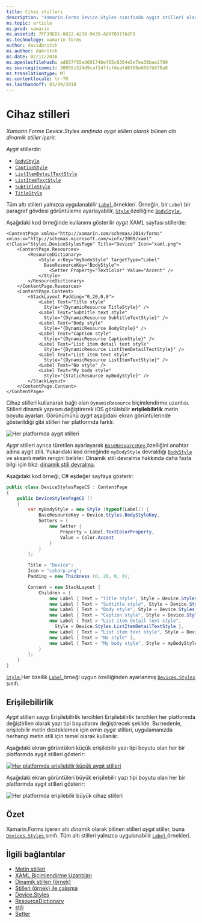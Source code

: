 ```yaml
---
title: Cihaz stilleri
description: "Xamarin.Forms Device.Styles sınıfında aygıt stilleri olarak bilinen altı dinamik stiller içerir."
ms.topic: article
ms.prod: xamarin
ms.assetid: 7FF19ED1-0822-4238-9435-AD970317A2F8
ms.technology: xamarin-forms
author: davidbritch
ms.author: dabritch
ms.date: 02/17/2016
ms.openlocfilehash: ad057f55ed69174bef55c0364e5e7ea30bae2789
ms.sourcegitcommit: 30055c534d9caf5dffcfdeafd6f08e666fb870a8
ms.translationtype: MT
ms.contentlocale: tr-TR
ms.lasthandoff: 03/09/2018
---
```

# <a name="device-styles"></a>Cihaz stilleri

_Xamarin.Forms Device.Styles sınıfında aygıt stilleri olarak bilinen altı dinamik stiller içerir._

*Aygıt* stillerdir:

- [`BodyStyle`](https://developer.xamarin.com/api/field/Xamarin.Forms.Device+Styles.BodyStyle/)
- [`CaptionStyle`](https://developer.xamarin.com/api/field/Xamarin.Forms.Device+Styles.CaptionStyle/)
- [`ListItemDetailTextStyle`](https://developer.xamarin.com/api/field/Xamarin.Forms.Device+Styles.ListItemDetailTextStyle/)
- [`ListItemTextStyle`](https://developer.xamarin.com/api/field/Xamarin.Forms.Device+Styles.ListItemTextStyle/)
- [`SubtitleStyle`](https://developer.xamarin.com/api/field/Xamarin.Forms.Device+Styles.SubtitleStyle/)
- [`TitleStyle`](https://developer.xamarin.com/api/field/Xamarin.Forms.Device+Styles.TitleStyle/)

Tüm altı stilleri yalnızca uygulanabilir [ `Label` ](https://developer.xamarin.com/api/type/Xamarin.Forms.Label/) örnekleri. Örneğin, bir `Label` bir paragraf gövdesi görüntüleme ayarlayabilir, [ `Style` ](https://developer.xamarin.com/api/property/Xamarin.Forms.VisualElement.Style/) özelliğine [ `BodyStyle` ](https://developer.xamarin.com/api/field/Xamarin.Forms.Device+Styles.BodyStyle/).

Aşağıdaki kod örneğinde kullanımı gösterilir *aygıt* XAML sayfası stillerde:

```xaml
<ContentPage xmlns="http://xamarin.com/schemas/2014/forms" xmlns:x="http://schemas.microsoft.com/winfx/2009/xaml" x:Class="Styles.DeviceStylesPage" Title="Device" Icon="xaml.png">
    <ContentPage.Resources>
        <ResourceDictionary>
            <Style x:Key="myBodyStyle" TargetType="Label"
              BaseResourceKey="BodyStyle">
                <Setter Property="TextColor" Value="Accent" />
            </Style>
        </ResourceDictionary>
    </ContentPage.Resources>
    <ContentPage.Content>
        <StackLayout Padding="0,20,0,0">
            <Label Text="Title style"
              Style="{DynamicResource TitleStyle}" />
            <Label Text="Subtitle text style"
              Style="{DynamicResource SubtitleTextStyle}" />
            <Label Text="Body style"
              Style="{DynamicResource BodyStyle}" />
            <Label Text="Caption style"
              Style="{DynamicResource CaptionStyle}" />
            <Label Text="List item detail text style"
              Style="{DynamicResource ListItemDetailTextStyle}" />
            <Label Text="List item text style"
              Style="{DynamicResource ListItemTextStyle}" />
            <Label Text="No style" />
            <Label Text="My body style"
              Style="{StaticResource myBodyStyle}" />
        </StackLayout>
    </ContentPage.Content>
</ContentPage>
```

Cihaz stilleri kullanarak bağlı olan `DynamicResource` biçimlendirme uzantısı. Stilleri dinamik yapısını değiştirerek iOS görülebilir **erişilebilirlik** metin boyutu ayarları. Görünümünü *aygıt* aşağıdaki ekran görüntülerinde gösterildiği gibi stilleri her platformda farklı:

![](device-images/device-styles.png "Her platformda aygıt stilleri")

*Aygıt* stilleri ayrıca türetilen ayarlayarak [ `BaseResourceKey` ](https://developer.xamarin.com/api/property/Xamarin.Forms.Style.BaseResourceKey/) özelliğini anahtar adına aygıt stili. Yukarıdaki kod örneğinde `myBodyStyle` devraldığı [ `BodyStyle` ](https://developer.xamarin.com/api/field/Xamarin.Forms.Device+Styles.BodyStyle/) ve aksanlı metin rengini belirler. Dinamik stili devralma hakkında daha fazla bilgi için bkz: [dinamik stili devralma](~/xamarin-forms/user-interface/styles/dynamic.md#dynamic-style-inheritance).

Aşağıdaki kod örneği, C# eşdeğer sayfaya gösterir:

```csharp
public class DeviceStylesPageCS : ContentPage
{
    public DeviceStylesPageCS ()
    {
        var myBodyStyle = new Style (typeof(Label)) {
            BaseResourceKey = Device.Styles.BodyStyleKey,
            Setters = {
                new Setter {
                    Property = Label.TextColorProperty,
                    Value = Color.Accent
                }
            }
        };

        Title = "Device";
        Icon = "csharp.png";
        Padding = new Thickness (0, 20, 0, 0);

        Content = new StackLayout {
            Children = {
                new Label { Text = "Title style", Style = Device.Styles.TitleStyle },
                new Label { Text = "Subtitle style", Style = Device.Styles.SubtitleStyle },
                new Label { Text = "Body style", Style = Device.Styles.BodyStyle },
                new Label { Text = "Caption style", Style = Device.Styles.CaptionStyle },
                new Label { Text = "List item detail text style",
                  Style = Device.Styles.ListItemDetailTextStyle },
                new Label { Text = "List item text style", Style = Device.Styles.ListItemTextStyle },
                new Label { Text = "No style" },
                new Label { Text = "My body style", Style = myBodyStyle }
            }
        };
    }
}
```

[ `Style` ](https://developer.xamarin.com/api/property/Xamarin.Forms.VisualElement.Style/) Her özellik [ `Label` ](https://developer.xamarin.com/api/type/Xamarin.Forms.Label/) örneği uygun özelliğinden ayarlanmış [ `Devices.Styles` ](https://developer.xamarin.com/api/type/Xamarin.Forms.Device+Styles/) sınıfı.

## <a name="accessibility"></a>Erişilebilirlik

*Aygıt* stilleri saygı Erişilebilirlik tercihleri Erişilebilirlik tercihleri her platformda değiştirilen olarak yazı tipi boyutlarını değiştirecek şekilde. Bu nedenle, erişilebilir metin desteklemek için emin *aygıt* stilleri, uygulamanızda herhangi metin stili için temel olarak kullanılır.

Aşağıdaki ekran görüntüleri küçük erişilebilir yazı tipi boyutu olan her bir platformda aygıt stilleri gösterir:

[![](device-images/minimum-size.png "Her platformda erişilebilir küçük aygıt stilleri")](device-images/minimum-size-large.png#lightbox "her platformda erişilebilir küçük aygıt stilleri")

Aşağıdaki ekran görüntüleri büyük erişilebilir yazı tipi boyutu olan her bir platformda aygıt stilleri gösterir:

![](device-images/maximum-size.png "Her platformda erişilebilir büyük cihaz stilleri")

## <a name="summary"></a>Özet

Xamarin.Forms içeren altı *dinamik* olarak bilinen stilleri *aygıt* stiller, buna [ `Devices.Styles` ](https://developer.xamarin.com/api/type/Xamarin.Forms.Device+Styles/) sınıfı. Tüm altı stilleri yalnızca uygulanabilir [ `Label` ](https://developer.xamarin.com/api/type/Xamarin.Forms.Label/) örnekleri.


## <a name="related-links"></a>İlgili bağlantılar

- [Metin stilleri](~/xamarin-forms/user-interface/text/styles.md)
- [XAML Biçimlendirme Uzantıları](~/xamarin-forms/xaml/xaml-basics/xaml-markup-extensions.md)
- [Dinamik stilleri (örnek)](https://developer.xamarin.com/samples/xamarin-forms/UserInterface/Styles/DynamicStyles/)
- [Stilleri (örnek) ile çalışma](https://developer.xamarin.com/samples/xamarin-forms/WorkingWithStyles/)
- [Device.Styles](https://developer.xamarin.com/api/type/Xamarin.Forms.Device+Styles/)
- [ResourceDictionary](https://developer.xamarin.com/api/type/Xamarin.Forms.ResourceDictionary/)
- [stili](https://developer.xamarin.com/api/type/Xamarin.Forms.Style/)
- [Setter](https://developer.xamarin.com/api/type/Xamarin.Forms.Setter/)
